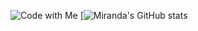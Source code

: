 <!--
**MirandaBillue/MirandaBillue** is a ✨ _special_ ✨ repository because its `README.md` (this file) appears on your GitHub profile.

Here are some ideas to get you started:

- 🔭 I’m currently working on ...
- 🌱 I’m currently learning ...
- 👯 I’m looking to collaborate on ...
- 🤔 I’m looking for help with ...
- 💬 Ask me about ...!

- 📫 How to reach me: ...
- 😄 Pronouns: ...
- ⚡ Fun fact: ...
-->
![Code with Me](https://user-images.githubusercontent.com/110904846/189247780-2d965717-b3f1-4b4b-a33a-e5ec65f70bcd.gif)
[![Miranda's GitHub stats](https://github-readme-stats.vercel.app/api?username=mirandabillue&show_icons=true&theme=radical)





